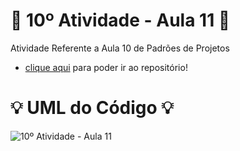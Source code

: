 # 🚀 10º Atividade - Aula 11 🚀
Atividade Referente a Aula 10 de Padrões de Projetos

- [clique aqui](https://github.com/Hugo-Machado02/padroes-projeto-atividades/tree/10º-Atividade-Aula-11/src) para poder ir ao repositório!

#  :bulb: UML do Código :bulb:
![10º Atividade - Aula 11](https://github.com/user-attachments/assets/186a52be-e380-4437-9a2f-64fdda043603)
